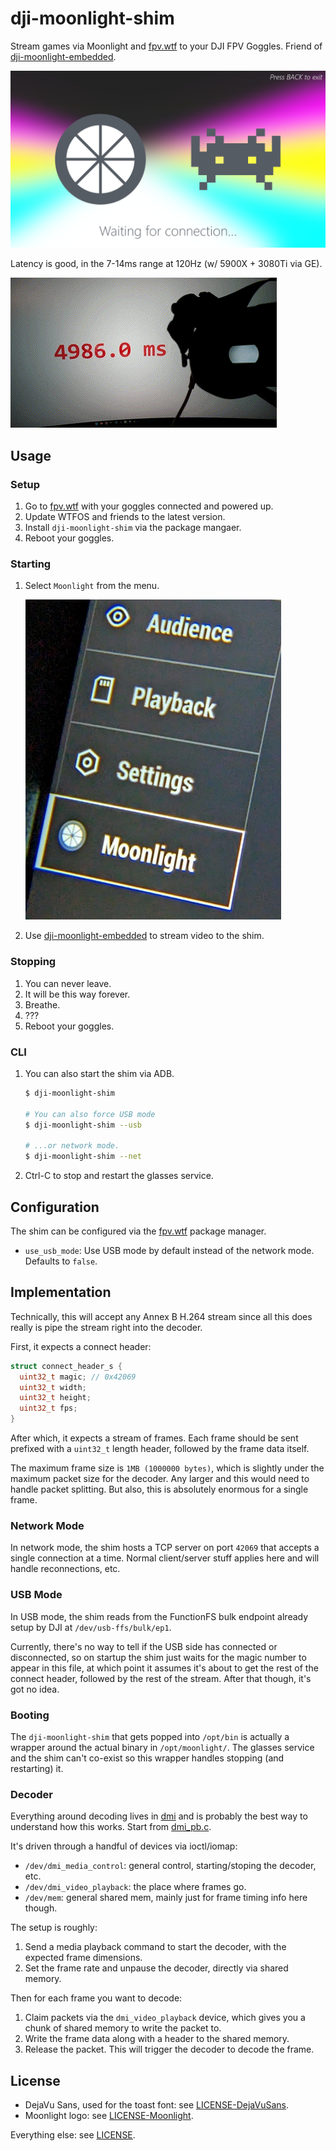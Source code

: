 # dji-moonlight-shim

Stream games via Moonlight and [fpv.wtf](https://github.com/fpv-wtf) to your DJI
FPV Goggles. Friend of
[dji-moonlight-embedded](https://github.com/Knifa/dji-moonlight-embedded).

![splash](assets/splash.png)

Latency is good, in the 7-14ms range at 120Hz (w/ 5900X + 3080Ti via GE).

![latency](media/latency.gif)

## Usage

### Setup

1. Go to [fpv.wtf](https://fpv.wtf/) with your goggles connected and powered up.
2. Update WTFOS and friends to the latest version.
3. Install `dji-moonlight-shim` via the package mangaer.
4. Reboot your goggles.

### Starting

1. Select `Moonlight` from the menu.

    ![menu](media/menu.jpg)

2. Use [dji-moonlight-embedded](https://github.com/Knifa/dji-moonlight-embedded)
   to stream video to the shim.

### Stopping

1. You can never leave.
2. It will be this way forever.
3. Breathe.
4. ???
5. Reboot your goggles.

### CLI

1. You can also start the shim via ADB.

    ```bash
    $ dji-moonlight-shim

    # You can also force USB mode
    $ dji-moonlight-shim --usb

    # ...or network mode.
    $ dji-moonlight-shim --net
    ```
2. Ctrl-C to stop and restart the glasses service.

## Configuration

The shim can be configured via the [fpv.wtf](https://fpv.wtf/) package manager.

- `use_usb_mode`: Use USB mode by default instead of the network mode. Defaults
  to `false`.

## Implementation

Technically, this will accept any Annex B H.264 stream since all this does
really is pipe the stream right into the decoder.

First, it expects a connect header:

```c
struct connect_header_s {
  uint32_t magic; // 0x42069
  uint32_t width;
  uint32_t height;
  uint32_t fps;
}
```

After which, it expects a stream of frames. Each frame should be sent prefixed
with a `uint32_t` length header, followed by the frame data itself.

The maximum frame size is `1MB (1000000 bytes)`, which is slightly under the
maximum packet size for the decoder. Any larger and this would need to handle
packet splitting. But also, this is absolutely enormous for a single frame.

### Network Mode

In network mode, the shim hosts a TCP server on port `42069` that accepts a
single connection at a time. Normal client/server stuff applies here and will
handle reconnections, etc.

### USB Mode

In USB mode, the shim reads from the FunctionFS bulk endpoint already setup by
DJI at `/dev/usb-ffs/bulk/ep1`.

Currently, there's no way to tell if the USB side has connected or disconnected,
so on startup the shim just waits for the magic number to appear in this file,
at which point it assumes it's about to get the rest of the connect header,
followed by the rest of the stream. After that though, it's got no idea.

### Booting

The `dji-moonlight-shim` that gets popped into `/opt/bin` is actually a wrapper
around the actual binary in `/opt/moonlight/`. The glasses service and the shim
can't co-exist so this wrapper handles stopping (and restarting) it.

### Decoder

Everything around decoding lives in [dmi](./src/dmi) and is probably the best
way to understand how this works. Start from [dmi_pb.c](./src/dmi/dmi_pb.c).

It's driven through a handful of devices via ioctl/iomap:
  - `/dev/dmi_media_control`: general control, starting/stoping the decoder,
    etc.
  - `/dev/dmi_video_playback`: the place where frames go.
  - `/dev/mem`: general shared mem, mainly just for frame timing info here
    though.

The setup is roughly:

1. Send a media playback command to start the decoder, with the expected frame
   dimensions.
2. Set the frame rate and unpause the decoder, directly via shared memory.

Then for each frame you want to decode:

1. Claim packets via the `dmi_video_playback` device, which gives you a chunk of
shared memory to write the packet to.
2. Write the frame data along with a header to the shared memory.
3. Release the packet. This will trigger the decoder to decode the frame.

## License

- DejaVu Sans, used for the toast font: see
  [LICENSE-DejaVuSans](assets/LICENSE-DejaVuSans).
- Moonlight logo: see [LICENSE-Moonlight](assets/LICENSE-Moonlight).

Everything else: see [LICENSE](LICENSE).
